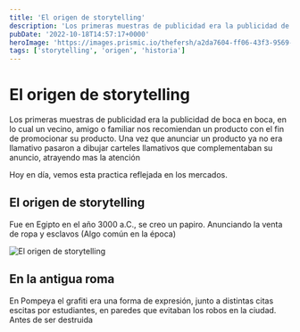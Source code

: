```yaml
---
title: 'El origen de storytelling'
description: 'Los primeras muestras de publicidad era la publicidad de boca en boca, en lo cual un vecino, amigo o familiar nos recomiendan un producto con el fin de promocionar su producto.'
pubDate: '2022-10-18T14:57:17+0000'
heroImage: 'https://images.prismic.io/thefersh/a2da7604-ff06-43f3-9569-4c5b54f90f12_Protadas+blog.png?auto=compress,format'
tags: ['storytelling', 'origen', 'historia']
---
```

# El origen de storytelling
    
Los primeras muestras de publicidad era la publicidad de boca en boca, en lo cual un vecino, amigo o familiar nos recomiendan un producto con el fin de promocionar su producto.
Una vez que anunciar un producto ya no era llamativo pasaron a dibujar carteles llamativos que complementaban su anuncio, atrayendo mas la atención

Hoy en día, vemos esta practica reflejada en los mercados.

## El origen de storytelling

Fue en Egipto en el año 3000 a.C., se creo un papiro. Anunciando la venta de ropa y esclavos (Algo común en la época)

![El origen de storytelling](https://images.prismic.io/thefersh/361cb31e-f5a7-4911-bf08-f7efa5258374_la-brujula-verde-papiro-oxirrinco.jpg?auto=compress,format)

## En la antigua roma

En Pompeya el grafiti era una forma de expresión, junto a distintas citas escitas por estudiantes, en paredes que evitaban los robos en la ciudad. Antes de ser destruida            